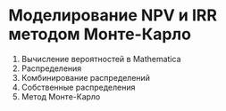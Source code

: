 # Моделирование NPV и IRR методом Монте-Карло

1. Вычисление вероятностей в Mathematica
2. Распределения
3. Комбинирование распределений
4. Собственные распределения
5. Метод Монте-Карло
